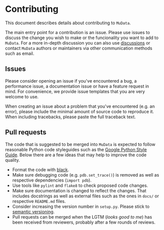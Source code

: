# Contributing

This document describes details about contributing to `MuData`.

The main entry point for a contribution is an issue. Please use issues to discuss the change you wish to make or the funcionality you want to add to `MuData`. For a more in-depth discussion you can also use [discussions](https://github.com/scverse/mudata/discussions) or contact `MuData` authors or maintainers via other communication methods such as email.

## Issues

Please consider opening an issue if you've encountered a bug, a performance issue, a documentation issue or have a feature request in mind. For convenience, we provide issue templates that you are very welcome to use.

When creating an issue about a problem that you've encountered (e.g. an error), please include the minimal amount of source code to reproduce it. When including tracebacks, please paste the full traceback text.

## Pull requests

The code that is suggested to be merged into `MuData` is expected to follow reasonable Python code styleguides such as the [Google Python Style Guide](https://google.github.io/styleguide/pyguide.html). Below there are a few ideas that may help to improve the code quality.

- Format the code with [black](https://github.com/psf/black).
- Make sure debugging code (e.g. `pdb.set_trace()`) is removed as well as respective dependencies (`import pdb`).
- Use tools like `pylint` and `flake8` to check proposed code changes.
- Make sure documentation is changed to reflect the changes. That includes docstrings as well as external files such as the ones in `docs/` or respective `README.md` files.
- Consider increasing the version number in `setup.py`. Please stick to [semantic versioning](https://semver.org/).
- Pull requests can be merged when the LGTM (_looks good to me_) has been received from reviewers, probably after a few rounds of reviews.

